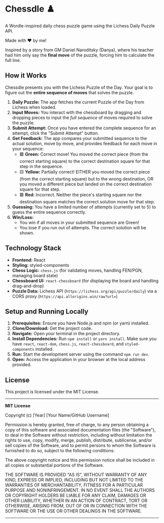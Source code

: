 # Chessdle ♟️

A Wordle-inspired daily chess puzzle game using the Lichess Daily Puzzle API.

Made with ❤️ by me!

Inspired by a story from GM Daniel Naroditsky (Danya), where his teacher had him only say the **final move** of the puzzle, forcing him to calculate the full line.

## How it Works

Chessdle presents you with the Lichess Puzzle of the Day. Your goal is to figure out the **entire sequence of moves** that solves the puzzle.

1.  **Daily Puzzle:** The app fetches the current Puzzle of the Day from Lichess when loaded.
2.  **Input Moves:** You interact with the chessboard by dragging and dropping pieces to input the _full sequence_ of moves required to solve the puzzle.
3.  **Submit Attempt:** Once you have entered the complete sequence for an attempt, click the "Submit Attempt" button.
4.  **Get Feedback:** The app compares your submitted sequence to the actual solution, move by move, and provides feedback for each move in your sequence:
    - 🟩 **Green:** Correct move! You moved the correct piece (from the correct starting square) to the correct destination square for that step in the sequence.
    - 🟨 **Yellow:** Partially correct! EITHER you moved the correct piece (from the correct starting square) but to the wrong destination, OR you moved a different piece but landed on the correct destination square for that step.
    - 🟥 **Red:** Incorrect. Neither the piece's starting square nor the destination square matches the correct solution move for that step.
5.  **Guessing:** You have a limited number of attempts (currently set to 5) to guess the entire sequence correctly.
6.  **Win/Loss:**
    - You win if all moves in your submitted sequence are Green!
    - You lose if you run out of attempts. The correct solution will be shown.

## Technology Stack

- **Frontend:** React
- **Styling:** styled-components
- **Chess Logic:** `chess.js` (for validating moves, handling FEN/PGN, managing board state)
- **Chessboard UI:** `react-chessboard` (for displaying the board and handling drag-and-drop)
- **Puzzle Data:** Lichess API (`https://lichess.org/api/puzzle/daily`) via a CORS proxy (`https://api.allorigins.win/raw?url=`)

## Setup and Running Locally

1.  **Prerequisites:** Ensure you have Node.js and npm (or yarn) installed.
2.  **Clone/Download:** Get the project code.
3.  **Navigate:** Open your terminal in the project directory.
4.  **Install Dependencies:** Run `npm install` or `yarn install`. Make sure you have `react`, `react-dom`, `chess.js`, `react-chessboard`, and `styled-components` installed.
5.  **Run:** Start the development server using the command `npm run dev`.
6.  **Open:** Access the application in your browser at the local address provided.

## License

This project is licensed under the MIT License.

---

**MIT License**

Copyright (c) [Year] [Your Name/GitHub Username]

Permission is hereby granted, free of charge, to any person obtaining a copy
of this software and associated documentation files (the "Software"), to deal
in the Software without restriction, including without limitation the rights
to use, copy, modify, merge, publish, distribute, sublicense, and/or sell
copies of the Software, and to permit persons to whom the Software is
furnished to do so, subject to the following conditions:

The above copyright notice and this permission notice shall be included in all
copies or substantial portions of the Software.

THE SOFTWARE IS PROVIDED "AS IS", WITHOUT WARRANTY OF ANY KIND, EXPRESS OR
IMPLIED, INCLUDING BUT NOT LIMITED TO THE WARRANTIES OF MERCHANTABILITY,
FITNESS FOR A PARTICULAR PURPOSE AND NONINFRINGEMENT. IN NO EVENT SHALL THE
AUTHORS OR COPYRIGHT HOLDERS BE LIABLE FOR ANY CLAIM, DAMAGES OR OTHER
LIABILITY, WHETHER IN AN ACTION OF CONTRACT, TORT OR OTHERWISE, ARISING FROM,
OUT OF OR IN CONNECTION WITH THE SOFTWARE OR THE USE OR OTHER DEALINGS IN THE
SOFTWARE.

---
